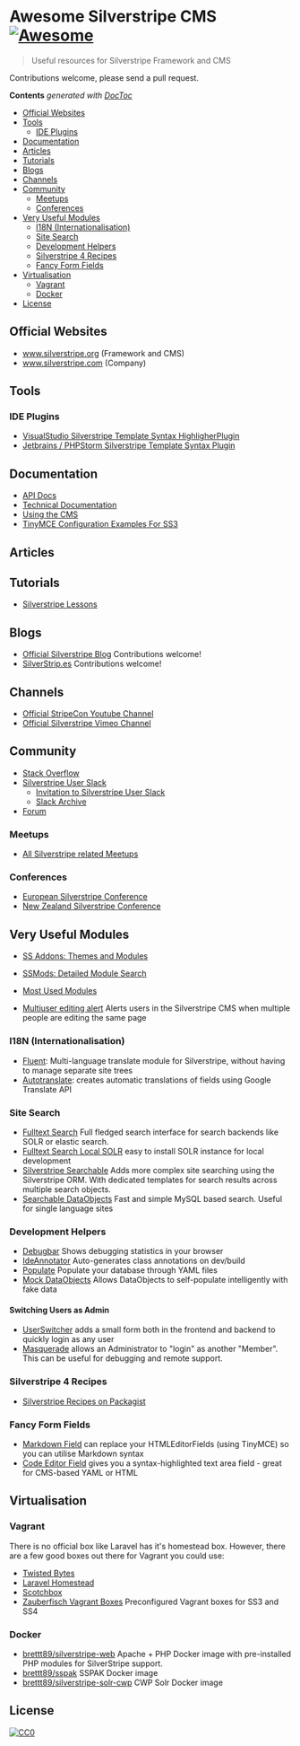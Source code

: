 # Awesome Silverstripe CMS [![Awesome](https://cdn.rawgit.com/sindresorhus/awesome/d7305f38d29fed78fa85652e3a63e154dd8e8829/media/badge.svg)](https://github.com/sindresorhus/awesome)

> Useful resources for Silverstripe Framework and CMS

Contributions welcome, please send a pull request.


<!-- START doctoc generated TOC please keep comment here to allow auto update -->
<!-- DON'T EDIT THIS SECTION, INSTEAD RE-RUN doctoc TO UPDATE -->
**Contents**  *generated with [DocToc](https://github.com/thlorenz/doctoc)*

- [Official Websites](#official-websites)
- [Tools](#tools)
  - [IDE Plugins](#ide-plugins)
- [Documentation](#documentation)
- [Articles](#articles)
- [Tutorials](#tutorials)
- [Blogs](#blogs)
- [Channels](#channels)
- [Community](#community)
  - [Meetups](#meetups)
  - [Conferences](#conferences)
- [Very Useful Modules](#very-useful-modules)
  - [I18N (Internationalisation)](#i18n-internationalisation)
  - [Site Search](#site-search)
  - [Development Helpers](#development-helpers)
  - [Silverstripe 4 Recipes](#silverstripe-4-recipes)
  - [Fancy Form Fields](#fancy-form-fields)
- [Virtualisation](#virtualisation)
  - [Vagrant](#vagrant)
  - [Docker](#docker)
- [License](#license)

<!-- END doctoc generated TOC please keep comment here to allow auto update -->


## Official Websites
* www.silverstripe.org (Framework and CMS)
* www.silverstripe.com (Company)

## Tools
### IDE Plugins
* [VisualStudio Silverstripe Template Syntax HighligherPlugin](https://marketplace.visualstudio.com/items?itemName=adrian.silverstripe)
* [Jetbrains / PHPStorm Silverstripe Template Syntax Plugin](https://plugins.jetbrains.com/plugin/7201-silverstripe-template-language-support)

## Documentation
* [API Docs](http://api.silverstripe.org/)
* [Technical Documentation](http://doc.silverstripe.org/framework/en/)
* [Using the CMS](http://userhelp.silverstripe.org/)
* [TinyMCE Configuration Examples For SS3](https://github.com/jonom/silverstripe-tinytidy)

## Articles

## Tutorials
* [Silverstripe Lessons](https://www.silverstripe.org/learn/lessons/)

## Blogs
* [Official Silverstripe Blog](https://www.silverstripe.org/blog/) Contributions welcome!
* [SilverStrip.es](http://www.silverstrip.es) Contributions welcome!

## Channels
* [Official StripeCon Youtube Channel](https://www.youtube.com/channel/UC38vU3H_UrdGFnc3vTJiORA)
* [Official Silverstripe Vimeo Channel](https://vimeo.com/silverstripe)

## Community
* [Stack Overflow](https://stackoverflow.com/questions/tagged/silverstripe)
* [Silverstripe User Slack](https://silverstripe-users.slack.com/)
  * [Invitation to Silverstripe User Slack](https://www.silverstripe.org/community/slack-signup)
  * [Slack Archive](https://slackarchive.silverstripe.org)
* [Forum](https://forum.silverstripe.org/)
    
### Meetups 
* [All Silverstripe related Meetups](https://www.meetup.com/topics/silverstripe/all/)

### Conferences
* [European Silverstripe Conference](https://www.stripecon.eu)
* [New Zealand Silverstripe Conference](https://stripecon.nz/)

## Very Useful Modules
* [SS Addons: Themes and Modules](https://addons.silverstripe.org)
* [SSMods: Detailed Module Search](http://ssmods.com)
* [Most Used Modules](https://addons.silverstripe.org/add-ons?sort=relative)

* [Multiuser editing alert](https://github.com/silverstripe/silverstripe-multiuser-editing-alert) Alerts users in the Silverstripe CMS when multiple people are editing the same page

### I18N (Internationalisation)
* [Fluent](https://github.com/tractorcow-farm/silverstripe-fluent): Multi-language translate module for Silverstripe, without having to manage separate site trees
* [Autotranslate](https://github.com/bratiask/silverstripe-autotranslate): creates automatic translations of fields using Google Translate API

### Site Search
* [Fulltext Search](https://github.com/silverstripe/silverstripe-fulltextsearch) Full fledged search interface for search backends like SOLR or elastic search.
* [Fulltext Search Local SOLR](https://addons.silverstripe.org/add-ons/silverstripe/fulltextsearch-localsolr) easy to install SOLR instance for local development
* [Silverstripe Searchable](https://github.com/i-lateral/silverstripe-searchable) Adds more complex site searching using the Silverstripe ORM. With dedicated templates for search results across multiple search objects.
* [Searchable DataObjects](https://github.com/g4b0/silverstripe-searchable-dataobjects) Fast and simple MySQL based search. Useful for single language sites

### Development Helpers
* [Debugbar](https://github.com/lekoala/silverstripe-debugbar/) Shows debugging statistics in your browser
* [IdeAnnotator](https://github.com/silverleague/silverstripe-ideannotator) Auto-generates class annotations on dev/build
* [Populate](https://github.com/dnadesign/silverstripe-populate) Populate your database through YAML files 
* [Mock DataObjects](https://github.com/unclecheese/silverstripe-mock-dataobjects) Allows DataObjects to self-populate intelligently with fake data
#### Switching Users as Admin
* [UserSwitcher](https://github.com/sheadawson/silverstripe-userswitcher) adds a small form both in the frontend and backend to quickly login as any user
* [Masquerade](https://github.com/dhensby/silverstripe-masquerade) allows an Administrator to "login" as another "Member". This can be useful for debugging and remote support.

### Silverstripe 4 Recipes
* [Silverstripe Recipes on Packagist](https://packagist.org/packages/silverstripe/recipe-plugin/dependents)

### Fancy Form Fields
* [Markdown Field](https://github.com/Silverstripers/markdownfield) can replace your HTMLEditorFields (using TinyMCE) so you can utilise Markdown syntax
* [Code Editor Field](https://github.com/nathancox/silverstripe-codeeditorfield) gives you a syntax-highlighted text area field - great for CMS-based YAML or HTML

## Virtualisation

### Vagrant

There is no official box like Laravel has it's homestead box. However, there are a few good boxes out there for Vagrant you could use:
* [Twisted Bytes](https://www.twistedbytes.nl/en/blog/php-vagrant-box/)
* [Laravel Homestead](https://github.com/laravel/homestead)
* [Scotchbox](https://box.scotch.io)
* [Zauberfisch Vagrant Boxes](https://github.com/Zauberfisch/vagrant-boxes) Preconfigured Vagrant boxes for SS3 and SS4 

### Docker

* [brettt89/silverstripe-web](https://hub.docker.com/r/brettt89/silverstripe-web) Apache + PHP Docker image with pre-installed PHP modules for SilverStripe support.
* [brettt89/sspak](https://hub.docker.com/r/brettt89/sspak) SSPAK Docker image
* [brettt89/silverstripe-solr-cwp](https://hub.docker.com/r/brettt89/silverstripe-solr-cwp) CWP Solr Docker image

## License
[![CC0](http://mirrors.creativecommons.org/presskit/buttons/88x31/svg/cc-zero.svg)](https://creativecommons.org/publicdomain/zero/1.0/)

